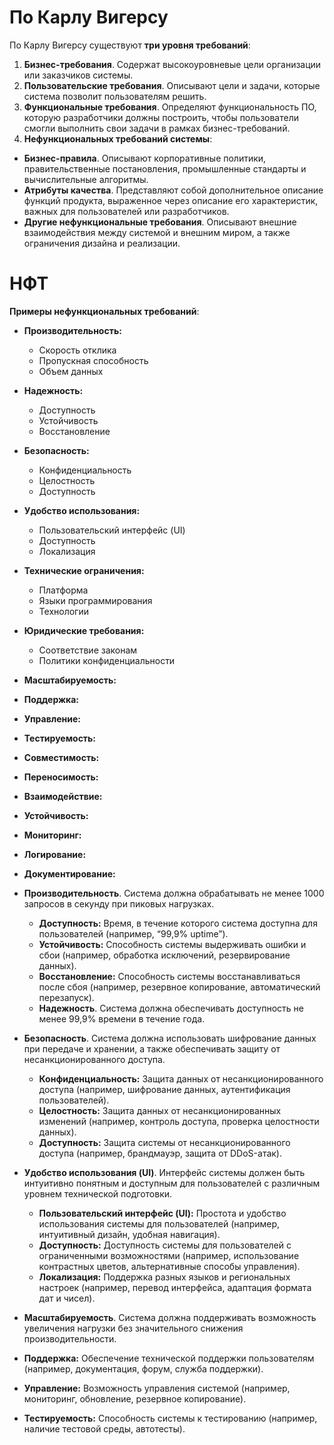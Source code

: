 

# По Карлу Вигерсу

По Карлу Вигерсу существуют **три уровня требований**:

1. **Бизнес-требования**. Содержат высокоуровневые цели организации или заказчиков системы. 
2. **Пользовательские требования**. Описывают цели и задачи, которые система позволит пользователям решить. 
3. **Функциональные требования**. Определяют функциональность ПО, которую разработчики должны построить, чтобы пользователи смогли выполнить свои задачи в рамках бизнес-требований. 
4. **Нефункциональных требований системы**: 

- **Бизнес-правила**. Описывают корпоративные политики, правительственные постановления, промышленные стандарты и вычислительные алгоритмы. 
- **Атрибуты качества**. Представляют собой дополнительное описание функций продукта, выраженное через описание его характеристик, важных для пользователей или разработчиков.
- **Другие нефункциональные требования**. Описывают внешние взаимодействия между системой и внешним миром, а также ограничения дизайна и реализации.

# НФТ

**Примеры нефункциональных требований**:


- **Производительность:**
    - Скорость отклика
    - Пропускная способность
    - Объем данных
- **Надежность:**
    - Доступность
    - Устойчивость
    - Восстановление
- **Безопасность:**
    - Конфиденциальность
    - Целостность
    - Доступность
- **Удобство использования:**
    - Пользовательский интерфейс (UI)
    - Доступность
    - Локализация
- **Технические ограничения:**
    - Платформа
    - Языки программирования
    - Технологии
- **Юридические требования:**
    - Соответствие законам
    - Политики конфиденциальности
- **Масштабируемость:**
- **Поддержка:**
- **Управление:**
- **Тестируемость:**
- **Совместимость:**
- **Переносимость:**
- **Взаимодействие:**
- **Устойчивость:**
- **Мониторинг:**
- **Логирование:**
- **Документирование:**



- **Производительность**. Система должна обрабатывать не менее 1000 запросов в секунду при пиковых нагрузках.
	-  **Доступность:** Время, в течение которого система доступна для пользователей (например, “99,9% uptime”).
	- **Устойчивость:** Способность системы выдерживать ошибки и сбои (например, обработка исключений, резервирование данных).
	- **Восстановление:** Способность системы восстанавливаться после сбоя (например, резервное копирование, автоматический перезапуск).
	- **Надежность**. Система должна обеспечивать доступность не менее 99,9% времени в течение года.
	
- **Безопасность**. Система должна использовать шифрование данных при передаче и хранении, а также обеспечивать защиту от несанкционированного доступа. 
	- **Конфиденциальность:** Защита данных от несанкционированного доступа (например, шифрование данных, аутентификация пользователей).
	- **Целостность:** Защита данных от несанкционированных изменений (например, контроль доступа, проверка целостности данных).
	- **Доступность:** Защита системы от несанкционированного доступа (например, брандмауэр, защита от DDoS-атак).

- **Удобство использования (UI)**. Интерфейс системы должен быть интуитивно понятным и доступным для пользователей с различным уровнем технической подготовки.
	- **Пользовательский интерфейс (UI):** Простота и удобство использования системы для пользователей (например, интуитивный дизайн, удобная навигация).
	- **Доступность:** Доступность системы для пользователей с ограниченными возможностями (например, использование контрастных цветов, альтернативные способы управления).
	- **Локализация:** Поддержка разных языков и региональных настроек (например, перевод интерфейса, адаптация формата дат и чисел).

- **Масштабируемость**. Система должна поддерживать возможность увеличения нагрузки без значительного снижения производительности.
- **Поддержка:** Обеспечение технической поддержки пользователям (например, документация, форум, служба поддержки).
- **Управление:** Возможность управления системой (например, мониторинг, обновление, резервное копирование).
- **Тестируемость:** Способность системы к тестированию (например, наличие тестовой среды, автотесты).